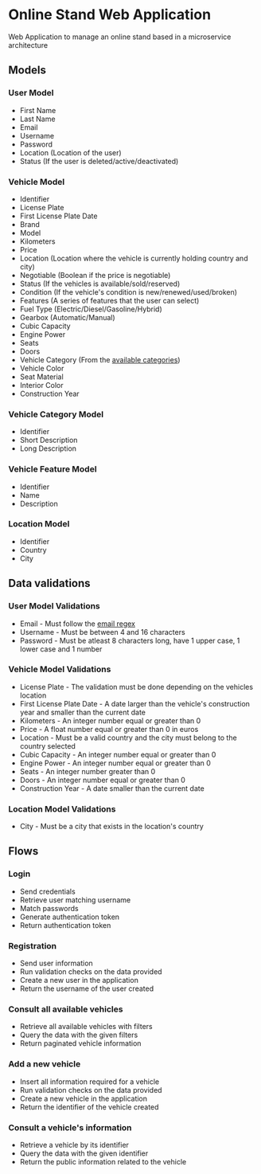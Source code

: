 # Online Stand Web Application

Web Application to manage an online stand based in a microservice architecture

## Models

### User Model

- First Name
- Last Name
- Email
- Username
- Password
- Location (Location of the user)
- Status (If the user is deleted/active/deactivated)

### Vehicle Model

- Identifier
- License Plate
- First License Plate Date
- Brand
- Model
- Kilometers
- Price
- Location (Location where the vehicle is currently holding country and city)
- Negotiable (Boolean if the price is negotiable)
- Status (If the vehicles is available/sold/reserved)
- Condition (If the vehicle's condition is new/renewed/used/broken)
- Features (A series of features that the user can select)
- Fuel Type (Electric/Diesel/Gasoline/Hybrid)
- Gearbox (Automatic/Manual)
- Cubic Capacity
- Engine Power
- Seats
- Doors
- Vehicle Category (From the [available categories](https://en.wikipedia.org/wiki/Vehicle_category))
- Vehicle Color
- Seat Material
- Interior Color
- Construction Year

### Vehicle Category Model

- Identifier
- Short Description
- Long Description

### Vehicle Feature Model

- Identifier
- Name
- Description

### Location Model

- Identifier
- Country
- City

## Data validations

### User Model Validations

- Email - Must follow the [email regex](https://emailregex.com/)
- Username - Must be between 4 and 16 characters
- Password - Must be atleast 8 characters long, have 1 upper case, 1 lower case and 1 number

### Vehicle Model Validations

- License Plate - The validation must be done depending on the vehicles location
- First License Plate Date - A date larger than the vehicle's construction year and smaller than the current date
- Kilometers - An integer number equal or greater than 0
- Price - A float number equal or greater than 0 in euros
- Location - Must be a valid country and the city must belong to the country selected
- Cubic Capacity - An integer number equal or greater than 0
- Engine Power - An integer number equal or greater than 0
- Seats - An integer number greater than 0
- Doors - An integer number equal or greater than 0
- Construction Year - A date smaller than the current date

### Location Model Validations

- City - Must be a city that exists in the location's country

## Flows

### Login

- Send credentials
- Retrieve user matching username
- Match passwords
- Generate authentication token
- Return authentication token

### Registration

- Send user information
- Run validation checks on the data provided
- Create a new user in the application
- Return the username of the user created

### Consult all available vehicles

- Retrieve all available vehicles with filters
- Query the data with the given filters
- Return paginated vehicle information

### Add a new vehicle

- Insert all information required for a vehicle
- Run validation checks on the data provided
- Create a new vehicle in the application
- Return the identifier of the vehicle created

### Consult a vehicle's information

- Retrieve a vehicle by its identifier
- Query the data with the given identifier
- Return the public information related to the vehicle

